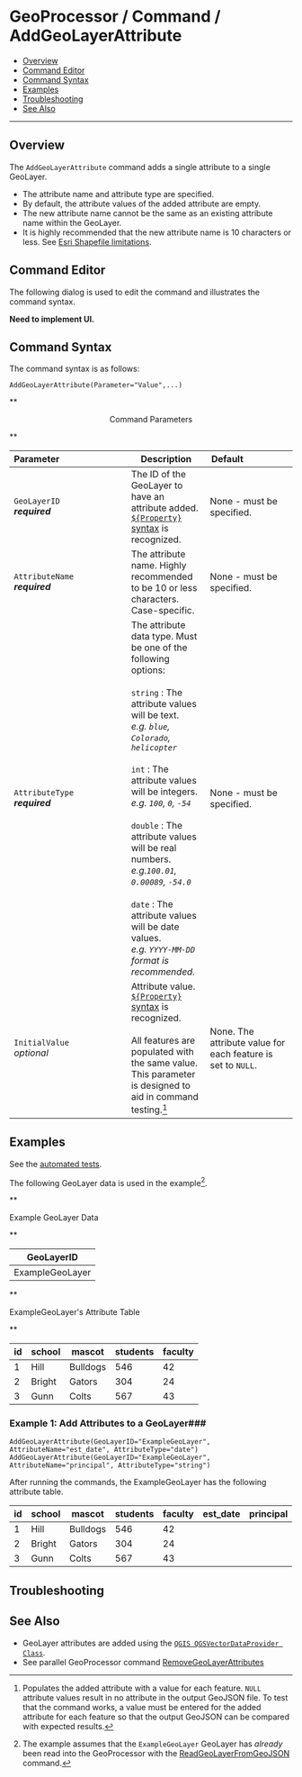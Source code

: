 # GeoProcessor / Command / AddGeoLayerAttribute #

* [Overview](#overview)
* [Command Editor](#command-editor)
* [Command Syntax](#command-syntax)
* [Examples](#examples)
* [Troubleshooting](#troubleshooting)
* [See Also](#see-also)

-------------------------

## Overview ##

The `AddGeoLayerAttribute` command adds a single attribute to a single GeoLayer.

* The attribute name and attribute type are specified.
* By default, the attribute values of the added attribute are empty. 
* The new attribute name cannot be the same as an existing attribute name within the GeoLayer. 
* It is highly recommended that the new attribute name is 10 characters or less. See [Esri Shapefile limitations](../../spatial-data-format-ref/EsriShapefile/EsriShapefile.md#limitations).

## Command Editor ##

The following dialog is used to edit the command and illustrates the command syntax.

**Need to implement UI.**

## Command Syntax ##

The command syntax is as follows:

```text
AddGeoLayerAttribute(Parameter="Value",...)
```
**<p style="text-align: center;">
Command Parameters
</p>**

| **Parameter**&nbsp;&nbsp;&nbsp;&nbsp;&nbsp;&nbsp;&nbsp;&nbsp;&nbsp;&nbsp;&nbsp;&nbsp;&nbsp;&nbsp;&nbsp;&nbsp;&nbsp;&nbsp;&nbsp;&nbsp;&nbsp;&nbsp;&nbsp;&nbsp;&nbsp;&nbsp; | **Description** | **Default**&nbsp;&nbsp;&nbsp;&nbsp;&nbsp;&nbsp;&nbsp;&nbsp;&nbsp;&nbsp;&nbsp;&nbsp;&nbsp;&nbsp;&nbsp;&nbsp;&nbsp;&nbsp; |
| --------------|-----------------|----------------- |
| `GeoLayerID` <br> **_required_** | The ID of the GeoLayer to have an attribute added. [`${Property}` syntax](../../introduction/introduction.md#geoprocessor-properties-property) is recognized.| None - must be specified. |
| `AttributeName` <br> **_required_** | The attribute name. Highly recommended to be 10 or less characters. Case-specific.| None - must be specified. |
| `AttributeType` <br> **_required_** | The attribute data type. Must be one of the following options: <br><br> `string` : The attribute values will be text. <br> _e.g. `blue`, `Colorado`, `helicopter`_<br><br> `int` : The attribute values will be integers. <br> _e.g. `100`, `0`, `-54`_ <br><br> `double` : The attribute values will be real numbers. <br> _e.g.`100.01`, `0.00089`, `-54.0`_ <br><br> `date` : The attribute values will be date values. <br>_e.g. `YYYY-MM-DD` format is recommended._| None - must be specified. |
|`InitialValue` <br> _optional_|Attribute value. [`${Property}` syntax](../../introduction/introduction.md#geoprocessor-properties-property) is recognized.<br><br> All features are populated with the same value. This parameter is designed to aid in command testing.[^1]|None. The attribute value for each feature is set to `NULL`.|

[^1]: Populates the added attribute with a value for each feature. `NULL` attribute values result in no attribute in the output GeoJSON file. To test that the command works, a value must be entered for the added attribute for each feature so that the output GeoJSON can be compared with expected results.

## Examples ##

See the [automated tests](https://github.com/OpenWaterFoundation/owf-app-geoprocessor-python-test/tree/master/test/commands/AddGeoLayerAttribute).

The following GeoLayer data is used in the example[^2]. 
[^2]: The example assumes that the `ExampleGeoLayer` GeoLayer has *already* been read into the GeoProcessor with the [ReadGeoLayerFromGeoJSON](../ReadGeoLayerFromGeoJSON/ReadGeoLayerFromGeoJSON.md) command.

**<p style="text-align: left;">
Example GeoLayer Data
</p>**

|GeoLayerID|
| ---- |
|ExampleGeoLayer|

**<p style="text-align: left;">
ExampleGeoLayer's Attribute Table
</p>**

|id|school|mascot|students|faculty|
|----|----|-----|-----|-----|
|1|Hill|Bulldogs|546|42|
|2|Bright|Gators|304|24|
|3|Gunn|Colts|567|43|

### Example 1: Add Attributes to a GeoLayer###

```
AddGeoLayerAttribute(GeoLayerID="ExampleGeoLayer", AttributeName="est_date", AttributeType="date")
AddGeoLayerAttribute(GeoLayerID="ExampleGeoLayer", AttributeName="principal", AttributeType="string")
```

After running the commands, the ExampleGeoLayer has the following attribute table.

|id|school|mascot|students|faculty|est_date|principal|
|----|----|-----|-----|-----|---|----|
|1|Hill|Bulldogs|546|42|
|2|Bright|Gators|304|24|
|3|Gunn|Colts|567|43|



## Troubleshooting ##


## See Also ##

- GeoLayer attributes are added using the [`QGIS QGSVectorDataProvider Class`](https://qgis.org/api/classQgsVectorDataProvider.html).
- See parallel GeoProcessor command [RemoveGeoLayerAttributes](../RemoveGeoLayerAttributes/RemoveGeoLayerAttributes.md)
